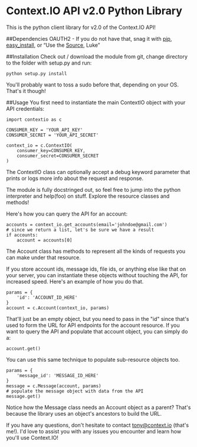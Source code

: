 Context.IO API v2.0 Python Library
==================================

This is the python client library for v2.0 of the Context.IO API!

##Dependencies
OAUTH2 - If you do not have that, snag it with [pip](https://www.google.com/url?q=https%3A%2F%2Fpypi.python.org%2Fpypi%2Fpip&sa=D&sntz=1&usg=AFQjCNGThKX2uJ01ZiRnmc_lao8tNGFUWQ), [easy_install](http://www.google.com/url?q=http%3A%2F%2Fpeak.telecommunity.com%2FDevCenter%2FEasyInstall&sa=D&sntz=1&usg=AFQjCNHFUDQFUuIc_nAtn_ZV6OzPlMdt1Q), or “Use the [Source](https://www.google.com/url?q=https%3A%2F%2Fgithub.com%2Fsimplegeo%2Fpython-oauth2&sa=D&sntz=1&usg=AFQjCNE10w9QqYPSys1u6dHAzq6pMVGqKw), Luke”

##Installation
Check out / download the module from git, change directory to the folder with setup.py and run:

    python setup.py install

You'll probably want to toss a sudo before that, depending on your OS. That's it though!

##Usage
You first need to instantiate the main ContextIO object with your API credentials:

	import contextio as c
    
	CONSUMER_KEY = 'YOUR_API_KEY'
	CONSUMER_SECRET = 'YOUR_API_SECRET'
    
	context_io = c.ContextIO(
		consumer_key=CONSUMER_KEY, 
		consumer_secret=CONSUMER_SECRET
	)

The ContextIO class can optionally accept a debug keyword parameter that prints or logs more info about the request and response.

The module is fully docstringed out, so feel free to jump into the python interpreter and help(foo) on stuff. Explore the resource classes and methods!

Here's how you can query the API for an account:

    accounts = context_io.get_accounts(email='johndoe@gmail.com')
    # since we return a list, let's be sure we have a result
    if accounts:
        account = accounts[0]

The Account class has methods to represent all the kinds of requests you can make under that resource.

If you store account ids, message ids, file ids, or anything else like that on your server, you can instantiate these objects without touching the API, for increased speed. Here's an example of how you do that.

	params = {
		'id': 'ACCOUNT_ID_HERE'
	}
	account = c.Account(context_io, params)

That'll just be an empty object, but you need to pass in the "id" since that's used to form the URL for API endpoints for the account resource. If you want to query the API and populate that account object, you can simply do a:

	account.get()

You can use this same technique to populate sub-resource objects too.

	params = {
		'message_id': 'MESSAGE_ID_HERE'
	}
	message = c.Message(account, params)
	# populate the message object with data from the API
	message.get()

Notice how the Message class needs an Account object as a parent? That's because the library uses an object's ancestors to build the URL.

If you have any questions, don't hesitate to contact tony@context.io (that's me!). I'd love to assist you with any issues you encounter and learn how you'll use Context.IO!

